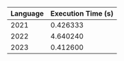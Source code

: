 | Language | Execution Time (s) |
|-----------|---------------------|
| 2021 | 0.426333 |
| 2022 | 4.640240 |
| 2023 | 0.412600 |
